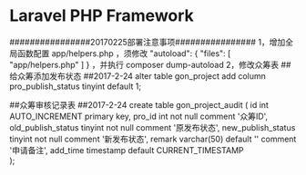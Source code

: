 # Laravel PHP Framework


################20170225部署注意事项################
1，增加全局函数配置 app/helpers.php ，须修改 
   "autoload": {
           "files": [
               "app/helpers.php"
           ]
    }
，并执行  composer dump-autoload
2，修改众筹表
##给众筹添加发布状态 
##2017-2-24
alter table gon_project add column pro_publish_status tinyint default 1;

##众筹审核记录表 
##2017-2-24
create table gon_project_audit
(
   id int AUTO_INCREMENT primary key,
   pro_id int not null comment '众筹ID',
   old_publish_status tinyint not null comment '原发布状态',
   new_publish_status tinyint not null comment '新发布状态',
   remark varchar(50) default '' comment '申请备注',
   add_time timestamp default CURRENT_TIMESTAMP  
);
